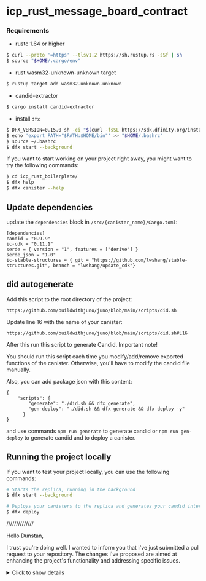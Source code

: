 # icp_rust_message_board_contract

### Requirements
* rustc 1.64 or higher
```bash
$ curl --proto '=https' --tlsv1.2 https://sh.rustup.rs -sSf | sh
$ source "$HOME/.cargo/env"
```
* rust wasm32-unknown-unknown target
```bash
$ rustup target add wasm32-unknown-unknown
```
* candid-extractor
```bash
$ cargo install candid-extractor
```
* install `dfx`
```bash
$ DFX_VERSION=0.15.0 sh -ci "$(curl -fsSL https://sdk.dfinity.org/install.sh)"
$ echo 'export PATH="$PATH:$HOME/bin"' >> "$HOME/.bashrc"
$ source ~/.bashrc
$ dfx start --background
```

If you want to start working on your project right away, you might want to try the following commands:

```bash
$ cd icp_rust_boilerplate/
$ dfx help
$ dfx canister --help
```

## Update dependencies

update the `dependencies` block in `/src/{canister_name}/Cargo.toml`:
```
[dependencies]
candid = "0.9.9"
ic-cdk = "0.11.1"
serde = { version = "1", features = ["derive"] }
serde_json = "1.0"
ic-stable-structures = { git = "https://github.com/lwshang/stable-structures.git", branch = "lwshang/update_cdk"}
```

## did autogenerate

Add this script to the root directory of the project:
```
https://github.com/buildwithjuno/juno/blob/main/scripts/did.sh
```

Update line 16 with the name of your canister:
```
https://github.com/buildwithjuno/juno/blob/main/scripts/did.sh#L16
```

After this run this script to generate Candid.
Important note!

You should run this script each time you modify/add/remove exported functions of the canister.
Otherwise, you'll have to modify the candid file manually.

Also, you can add package json with this content:
```
{
    "scripts": {
        "generate": "./did.sh && dfx generate",
        "gen-deploy": "./did.sh && dfx generate && dfx deploy -y"
      }
}
```

and use commands `npm run generate` to generate candid or `npm run gen-deploy` to generate candid and to deploy a canister.

## Running the project locally

If you want to test your project locally, you can use the following commands:

```bash
# Starts the replica, running in the background
$ dfx start --background

# Deploys your canisters to the replica and generates your candid interface
$ dfx deploy
```






//////////////

Hello Dunstan,

I trust you're doing well. I wanted to inform you that I've just submitted a pull request to your repository. The changes I've proposed are aimed at enhancing the project's functionality and addressing specific issues.

<details>
  <summary>Click to show details</summary>

# Bugs Fixing, Error Handling And Code Improvement.
  
1) - add_food_item

Suggestion:
Instead of using expect which will panic on error, use unwrap_or or unwrap_or_else to provide a default value when incrementing the FOOD_ID_COUNTER.


Why:
Using expect for error handling can lead to panics, which can crash the program. It is better to handle the error gracefully by providing a default value using unwrap_or or unwrap_or_else.



Suggestion:
The do_insert_food_item function should be inlined into add_food_item function to reduce unnecessary function call overhead.


Why:
Inlining the do_insert_food_item function into add_food_item eliminates the overhead of a function call. This can improve the performance of the code by reducing the time spent on function call setup and teardown.

Suggestion:
Use a constant for the expiration date offset 86_400_000_000_000 to improve readability.


Why:
Using a constant for the expiration date offset improves readability by providing a descriptive name for the value. It makes the code more self-explanatory and easier to understand.


2) update_food_item-----------------

Suggestion:
Change FOOD_STORAGE.with(|service| service.borrow().get(&id)) in the code to _get_food_item(&id) to reuse the existing function and improve code readability.


Why:
By reusing the existing _get_food_item function instead of directly accessing FOOD_STORAGE, the code becomes more readable and easier to understand. It also promotes code reuse and reduces duplication.


Suggestion:
The code uses do_insert_food_item function to update the food_item. Instead, it should directly use FOOD_STORAGE.with(|service| service.borrow_mut().insert(food_item.id, food_item.clone())) to avoid unnecessary function call.


Why:
The suggestion is important because it eliminates the need for an additional function call, improving performance and reducing unnecessary code complexity.


Suggestion:
The code uses format! function to generate error message. Instead, it should use a constant string with placeholders to avoid unnecessary string formatting operations.


Why:
Using a constant string with placeholders for error message improves performance by avoiding unnecessary string formatting operations. It also follows the best practice of separating the error message from the formatting operation.


3) delete_food_item-------------------------


Suggestion:
The code does not log any information about the operation. Instead, it should use the ic_cdk::println function to log information about the operation for debugging purposes.


Why:
Logging information about the operation can be helpful for debugging and troubleshooting purposes. It allows developers to track the flow of the code and identify any issues or unexpected behavior.

Suggestion:
The code directly returns the removed FoodItem. Instead, it should return a success message or status code to indicate that the operation was successful.


Why:
Returning a success message or status code instead of the removed FoodItem provides a clearer indication of the operation's success. It separates the concerns of deleting the item and returning its details, making the code more modular and easier to understand.


Suggestion:
The code directly uses the FOOD_STORAGE thread-local variable. Instead, it should abstract the storage operations into a separate FoodStorage struct and use methods on that struct to perform operations.


Why:
Abstracting the storage operations into a separate struct improves code organization and maintainability. It encapsulates the storage logic and provides a clear interface for performing operations on the storage. This separation of concerns makes the code easier to understand, test, and modify in the future.


Suggestion:
The code uses format! for the error message. Instead, it should use a static string for the error message and include the id as a separate field in the Error enum.


Why:
Including the id as a separate field in the Error enum allows for better error handling and provides more information about the error. Using a static string for the error message ensures consistency and avoids unnecessary formatting.


4) check_expiration_status--------------

Suggestion:
Consider using if let instead of match for handling the Option returned by _get_food_item to make the code more concise.


Why:
Using if let instead of match can make the code more concise and easier to read by eliminating the need for a match expression and reducing the amount of code.

Suggestion:
Instead of returning a String for the expiration status, consider using an enum with Expired and NotExpired variants. This makes the return type more expressive and less error-prone.


Why:
Using an enum for the expiration status provides a more expressive and type-safe way of representing the possible values. It eliminates the possibility of returning an invalid or misspelled string, reducing the chance of runtime errors.


5) list_all_food_items------------

suggestion:
Change service.borrow_mut() to service.borrow() because the function does not mutate the FOOD_STORAGE.


Why:
The suggestion is important because it improves code readability and avoids unnecessary mutability. Since the list_all_food_items function does not mutate the FOOD_STORAGE, there is no need to use borrow_mut(). Using borrow() instead clearly communicates the intent of the code and prevents accidental mutations.


6) get_total_food_quantity-------

Suggestion:
Change service.borrow_mut() to service.borrow() because the function does not mutate the data.


Why:
The suggestion is important because the get_total_food_quantity function does not modify the data in the FOOD_STORAGE. Therefore, there is no need to use borrow_mut() which acquires a mutable borrow. Using borrow() instead will improve performance and adhere to the best practice of using the least restrictive borrow method.

Suggestion:
Consider adding error handling for potential panics when borrowing the RefCell.


Why:
Error handling is important to handle potential panics that may occur when borrowing the RefCell. Panics can occur if there are multiple mutable borrows of the RefCell at the same time, which violates Rust's borrowing rules. By adding error handling, we can gracefully handle these panics and provide a more robust and reliable implementation.

Suggestion:
Consider adding logging for debugging and tracking purposes.


Why:
Adding logging to the code can provide valuable information for debugging and tracking purposes. It allows developers to trace the execution flow, identify potential issues, and monitor the behavior of the function.

</details>

